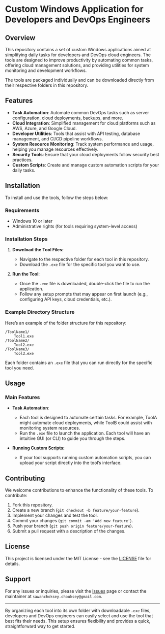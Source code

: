 # Custom Windows Application for Developers and DevOps Engineers

## Overview

This repository contains a set of custom Windows applications aimed at simplifying daily tasks for developers and DevOps cloud engineers. The tools are designed to improve productivity by automating common tasks, offering cloud management solutions, and providing utilities for system monitoring and development workflows.

The tools are packaged individually and can be downloaded directly from their respective folders in this repository.

## Features

- **Task Automation**: Automate common DevOps tasks such as server configuration, cloud deployments, backups, and more.
- **Cloud Integration**: Simplified management for cloud platforms such as AWS, Azure, and Google Cloud.
- **Developer Utilities**: Tools that assist with API testing, database management, and CI/CD pipeline workflows.
- **System Resource Monitoring**: Track system performance and usage, helping you manage resources effectively.
- **Security Tools**: Ensure that your cloud deployments follow security best practices.
- **Custom Scripts**: Create and manage custom automation scripts for your daily tasks.

## Installation

To install and use the tools, follow the steps below:

### Requirements

- Windows 10 or later
- Administrative rights (for tools requiring system-level access)

### Installation Steps

1. **Download the Tool Files**:
   - Navigate to the respective folder for each tool in this repository.
   - Download the `.exe` file for the specific tool you want to use.

2. **Run the Tool**:
   - Once the `.exe` file is downloaded, double-click the file to run the application.
   - Follow any setup prompts that may appear on first launch (e.g., configuring API keys, cloud credentials, etc.).

### Example Directory Structure

Here’s an example of the folder structure for this repository:

```
/ToolName1/
    Tool1.exe
/ToolName2/
    Tool2.exe
/ToolName3/
    Tool3.exe
```

Each folder contains an `.exe` file that you can run directly for the specific tool you need.

## Usage

### Main Features

- **Task Automation**:
   - Each tool is designed to automate certain tasks. For example, ToolA might automate cloud deployments, while ToolB could assist with monitoring system resources.
   - Run the `.exe` file to launch the application. Each tool will have an intuitive GUI (or CLI) to guide you through the steps.

- **Running Custom Scripts**:
   - If your tool supports running custom automation scripts, you can upload your script directly into the tool’s interface.

## Contributing

We welcome contributions to enhance the functionality of these tools. To contribute:

1. Fork this repository.
2. Create a new branch (`git checkout -b feature/your-feature`).
3. Implement your changes and test the tool.
4. Commit your changes (`git commit -am 'Add new feature'`).
5. Push your branch (`git push origin feature/your-feature`).
6. Submit a pull request with a description of the changes.

## License

This project is licensed under the MIT License - see the [LICENSE](LICENSE) file for details.

## Support

For any issues or inquiries, please visit the [Issues](https://sawanchouksey.github.io/sawanchouksey/) page or contact the maintainer at `sawanchoksey.chouksey@gmail.com`.

---

By organizing each tool into its own folder with downloadable `.exe` files, developers and DevOps engineers can easily select and use the tool that best fits their needs. This setup ensures flexibility and provides a quick, straightforward way to get started.
